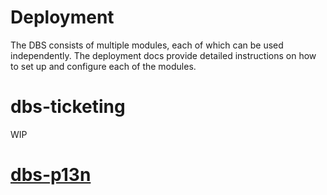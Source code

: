 # Deployment

The DBS consists of multiple modules, each of which can be used independently. The deployment docs provide detailed instructions on how to set up and configure each of the modules.

# dbs-ticketing

WIP

# [dbs-p13n](/deployment-p13n)
